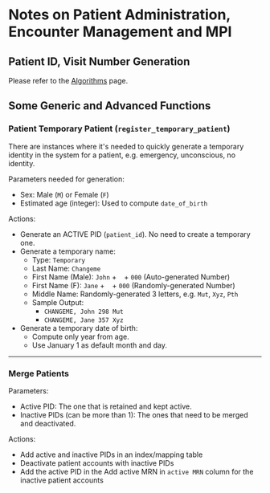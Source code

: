 # Notes on Patient Administration, Encounter Management and MPI


## Patient ID, Visit Number Generation

Please refer to the [Algorithms](../docs/algorithms.md) page.

## Some Generic and Advanced Functions

### Patient Temporary Patient (`register_temporary_patient`)

There are instances where it's needed to quickly generate a temporary identity in the system for a patient, e.g. emergency, unconscious, no identity.

Parameters needed for generation:

- Sex: Male (`M`) or Female (`F`)
- Estimated age (integer): Used to compute `date_of_birth`

Actions:

- Generate an ACTIVE PID (`patient_id`). No need to create a temporary one.
- Generate a temporary name:
  - Type: `Temporary`
  - Last Name: `Changeme`
  - First Name (Male): `John` + ` ` + `000` (Auto-generated Number)
  - First Name (F): `Jane` + ` ` + `000` (Randomly-generated Number)
  - Middle Name: Randomly-generated 3 letters, e.g. `Mut`, `Xyz`, `Pth`
  - Sample Output:
    - `CHANGEME, John 298 Mut`
    - `CHANGEME, Jane 357 Xyz`
- Generate a temporary date of birth:
  - Compute only year from age.
  - Use January 1 as default month and day.

---

### Merge Patients

Parameters:

- Active PID: The one that is retained and kept active.
- Inactive PIDs (can be more than 1): The ones that need to be merged and deactivated.

Actions:

- Add active and inactive PIDs in an index/mapping table
- Deactivate patient accounts with inactive PIDs
- Add the active PID in the Add active MRN in `active MRN` column for the inactive patient accounts